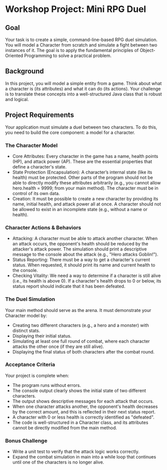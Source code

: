 # Workshop Project: Mini RPG Duel
## Goal
Your task is to create a simple, command-line-based RPG duel simulation. You will model a Character from scratch and simulate a fight between two instances of it. The goal is to apply the fundamental principles of Object-Oriented Programming to solve a practical problem.
## Background
In this project, you will model a simple entity from a game. Think about what a character is (its attributes) and what it can do (its actions). Your challenge is to translate these concepts into a well-structured Java class that is robust and logical.

## Project Requirements
Your application must simulate a duel between two characters. To do this, you need to build the core component: a model for a character.
### The Character Model
* Core Attributes: Every character in the game has a name, health points (HP), and attack power (AP). These are the essential properties that define a character's state.
* State Protection (Encapsulation): A character’s internal state (like its health) must be protected. Other parts of the program should not be able to directly modify these attributes arbitrarily (e.g., you cannot allow hero.health = 9999; from your main method). The character must be in control of its own data.
* Creation: It must be possible to create a new character by providing its name, initial health, and attack power all at once. A character should not be allowed to exist in an incomplete state (e.g., without a name or health).
### Character Actions & Behaviors
* Attacking: A character must be able to attack another character. When an attack occurs, the opponent's health should be reduced by the attacker's attack power. The simulation should print a descriptive message to the console about the attack (e.g., "Hero attacks Goblin!").
* Status Reporting: There must be a way to get a character's current status. When requested, it should print its name and current health to the console.
* Checking Vitality: We need a way to determine if a character is still alive (i.e., its health is above 0). If a character's health drops to 0 or below, its status report should indicate that it has been defeated.

### The Duel Simulation
Your main method should serve as the arena. It must demonstrate your Character model by:
* Creating two different characters (e.g., a hero and a monster) with distinct stats.
* Displaying their initial status.
* Simulating at least one full round of combat, where each character attacks the other once (if they are still alive).
* Displaying the final status of both characters after the combat round.

### Acceptance Criteria
Your project is complete when:
* The program runs without errors.
* The console output clearly shows the initial state of two different characters.
* The output shows descriptive messages for each attack that occurs.
* When one character attacks another, the opponent's health decreases by the correct amount, and this is reflected in their next status report.
* A character with 0 or less health is correctly identified as "defeated".
* The code is well-structured in a Character class, and its attributes cannot be directly modified from the main method.
### Bonus Challenge
* Write a unit test to verify that the attack logic works correctly.
* Expand the combat simulation in main into a while loop that continues until one of the characters is no longer alive.
